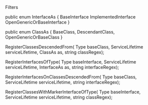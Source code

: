Filters

public enum InterfaceAs
{
	BaseInterface
	ImplementedInterface
	OpenGenericOrBaseInterface
}

public enum ClassAs
{
	BaseClass,
	DescendantClass,
	OpenGenericOrBaseClass
}

RegisterClassesDescendedFrom(
	Type baseClass,
	ServiceLifetime serviceLifetime,
	ClassAs as,
	string classRegex);

RegisterInterfacesOfType(
	Type baseInterface,
	ServiceLifetime serviceLifetime,
	InterfaceAs as,
	string interfaceRegex);

RegisterInterfacesOnClassesDescendedFrom(
	Type baseClass,
	ServiceLifetime serviceLifetime,
	string interfaceRegex);

RegisterClassesWithMarkerInterfaceOfType(
	Type baseInterface,
	ServiceLifetime serviceLifetime,
	string classRegex);